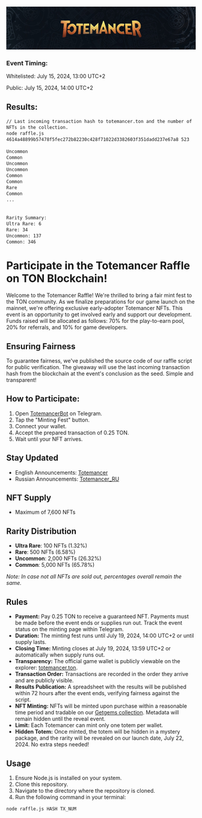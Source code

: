![Totemancer Raffle Banner](img/minting_fest.jpg)

### Event Timing:
Whitelisted: July 15, 2024, 13:00 UTC+2

Public: July 15, 2024, 14:00 UTC+2

## Results:
```
// Last incoming transaction hash to totemancer.ton and the number of NFTs in the collection.
node raffle.js 4614a48899b57478f5fec272b82230c428f71022d3382603f351dadd237e67a8 523

Uncommon
Common
Uncommon
Uncommon
Common
Common
Rare
Common
...


Rarity Summary:
Ultra Rare: 6
Rare: 34 
Uncommon: 137
Common: 346
```

# Participate in the Totemancer Raffle on TON Blockchain!

Welcome to the Totemancer Raffle! We're thrilled to bring a fair mint fest to the TON community. As we finalize preparations for our game launch on the mainnet, we're offering exclusive early-adopter Totemancer NFTs. This event is an opportunity to get involved early and support our development. Funds raised will be allocated as follows: 70% for the play-to-earn pool, 20% for referrals, and 10% for game developers.

## Ensuring Fairness

To guarantee fairness, we've published the source code of our raffle script for public verification. The giveaway will use the last incoming transaction hash from the blockchain at the event's conclusion as the seed. Simple and transparent!

## How to Participate:

1. Open [TotemancerBot](https://t.me/TotemancerBot/Play) on Telegram.
2. Tap the "Minting Fest" button.
3. Connect your wallet.
4. Accept the prepared transaction of 0.25 TON.
5. Wait until your NFT arrives.

## Stay Updated

- English Announcements: [Totemancer](https://t.me/Totemancer)
- Russian Announcements: [Totemancer_RU](https://t.me/Totemancer_RU)

## NFT Supply

- Maximum of 7,600 NFTs

## Rarity Distribution

- **Ultra Rare**: 100 NFTs (1.32%)
- **Rare**: 500 NFTs (6.58%)
- **Uncommon**: 2,000 NFTs (26.32%)
- **Common**: 5,000 NFTs (65.78%)

*Note: In case not all NFTs are sold out, percentages overall remain the same.*

## Rules

- **Payment:** Pay 0.25 TON to receive a guaranteed NFT. Payments must be made before the event ends or supplies run out. Track the event status on the minting page within Telegram.
- **Duration:** The minting fest runs until July 19, 2024, 14:00 UTC+2 or until supply lasts.
- **Closing Time:** Minting closes at July 19, 2024, 13:59 UTC+2 or automatically when supply runs out.
- **Transparency:** The official game wallet is publicly viewable on the explorer: [totemancer.ton](https://tonviewer.com/totemancer.ton).
- **Transaction Order:** Transactions are recorded in the order they arrive and are publicly visible.
- **Results Publication:** A spreadsheet with the results will be published within 72 hours after the event ends, verifying fairness against the script.
- **NFT Minting:** NFTs will be minted upon purchase within a reasonable time period and tradable on our [Getgems collection](https://getgems.io/totemancer). Metadata will remain hidden until the reveal event.
- **Limit:** Each Totemancer can mint only one totem per wallet.
- **Hidden Totem:** Once minted, the totem will be hidden in a mystery package, and the rarity will be revealed on our launch date, July 22, 2024. No extra steps needed!

## Usage

1. Ensure Node.js is installed on your system.
2. Clone this repository.
3. Navigate to the directory where the repository is cloned.
4. Run the following command in your terminal:

```sh
node raffle.js HASH TX_NUM
```
